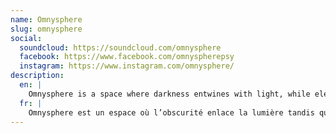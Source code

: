 ```yaml
---
name: Omnysphere
slug: omnysphere
social:
  soundcloud: https://soundcloud.com/omnysphere
  facebook: https://www.facebook.com/omnyspherepsy
  instagram: https://www.instagram.com/omnysphere/
description:
  en: |
    Omnysphere is a space where darkness entwines with light, while elements evolve progressively to reach a state of trance. Inspired by primitive rhythms and modern sound design techniques, it immerses you in a hybrid reality driven by cosmic forces and psychedelic visions.
  fr: |
    Omnysphere est un espace où l’obscurité enlace la lumière tandis que les éléments évoluent de manière progressive pour atteindre l’état de transe. Inspiré par les rythmes primitifs et les techniques de sound-design modernes, vous entrerez dans une réalité hybride animée par les forces cosmiques et des visions psychédélique.
---
```

